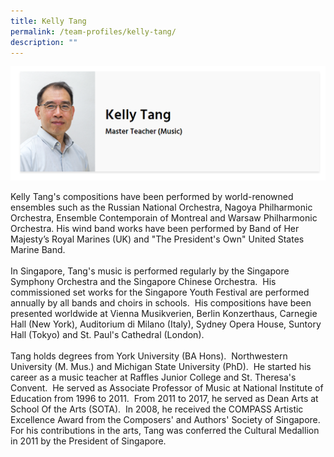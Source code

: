 ```yaml
---
title: Kelly Tang
permalink: /team-profiles/kelly-tang/
description: ""
---
```

![](/images/profile11.png)

Kelly Tang's compositions have been performed by world-renowned ensembles such as the Russian National Orchestra, Nagoya Philharmonic Orchestra, Ensemble Contemporain of Montreal and Warsaw Philharmonic Orchestra. His wind band works have been performed by Band of Her Majesty’s Royal Marines (UK) and "The President's Own" United States Marine Band.  
   
In Singapore, Tang's music is performed regularly by the Singapore Symphony Orchestra and the Singapore Chinese Orchestra.  His commissioned set works for the Singapore Youth Festival are performed annually by all bands and choirs in schools.  His compositions have been presented worldwide at Vienna Musikverien, Berlin Konzerthaus, Carnegie Hall (New York), Auditorium di Milano (Italy), Sydney Opera House, Suntory Hall (Tokyo) and St. Paul's Cathedral (London).  
   
Tang holds degrees from York University (BA Hons).  Northwestern University (M. Mus.) and Michigan State University (PhD).  He started his career as a music teacher at Raffles Junior College and St. Theresa's Convent.  He served as Associate Professor of Music at National Institute of Education from 1996 to 2011.  From 2011 to 2017, he served as Dean Arts at School Of the Arts (SOTA).  In 2008, he received the COMPASS Artistic Excellence Award from the Composers' and Authors' Society of Singapore.  For his contributions in the arts, Tang was conferred the Cultural Medallion in 2011 by the President of Singapore.